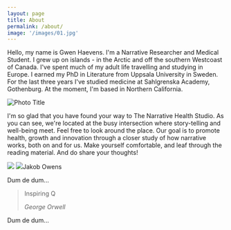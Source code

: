 ```yaml
---
layout: page
title: About
permalink: /about/
image: '/images/01.jpg'
---
```


Hello, my name is Gwen Haevens. I'm a Narrative Researcher and Medical Student. I grew up on islands - in the Arctic and off the southern Westcoast of Canada. I've spent much of my adult life travelling and studying in Europe. I earned my PhD in Literature from Uppsala University in Sweden. For the last three years I've studied medicine at Sahlgrenska Academy, Gothenburg. At the moment, I'm based in Northern California. 

![Photo Title]({{site.baseurl}})

I'm so glad that you have found your way to The Narrative Health Studio. As you can see, we're located at the busy intersection where story-telling and well-being meet. Feel free to look around the place. Our goal is to promote health, growth and innovation through a closer study of how narrative works, both on and for us. Make yourself comfortable, and leaf through the reading material.
And do share your thoughts! 

<div class="gallery-box">
  <div class="gallery">
    <img src=">
    <img src=">
    <img src=">
  </div>
  <em>My best moments / <a href="https://unsplash.com/@jakobowens1" target="_blank">Jakob Owens</a></em>
</div>

Dum de dum...






> Inspiring Q
>
> <cite>George Orwell</cite>

Dum de dum...
